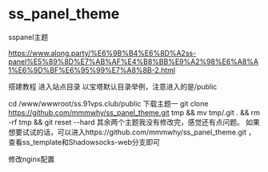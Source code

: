 # ss_panel_theme
sspanel主题


https://www.along.party/%E6%9B%B4%E6%8D%A2ss-panel%E5%89%8D%E7%AB%AF%E4%B8%BB%E9%A2%98%E6%A8%A1%E6%9D%BF%E6%95%99%E7%A8%8B-2.html


搭建教程
进入站点目录
以宝塔默认目录举例，注意进入的是/public

cd /www/wwwroot/ss.91vps.club/public
下载主题一
git clone https://github.com/mmmwhy/ss_panel_theme.git tmp && mv tmp/.git . && rm -rf tmp && git reset --hard
其余两个主题我没有修改完，感觉还有点问题。
如果想要试试的话，可以进入https://github.com/mmmwhy/ss_panel_theme.git ，查看ss_template和Shadowsocks-web分支即可

修改nginx配置
